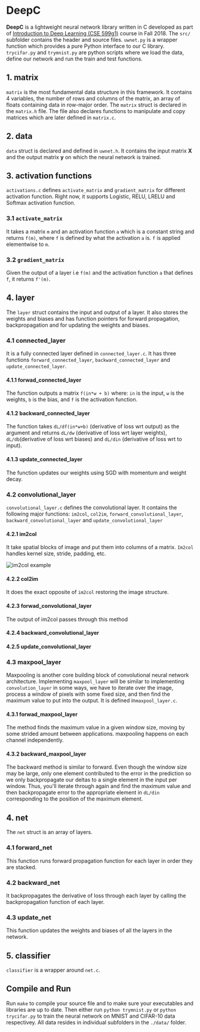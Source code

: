 # DeepC

**DeepC** is a lightweight neural network library written in C developed as part of [Introduction to Deep Learning (CSE 599g1)](https://courses.cs.washington.edu/courses/cse599g1/18au/) course in Fall 2018. The ```src/``` subfolder contains the header and source files. ```uwnet.py``` is a wrapper function which provides a pure Python interface to our C library. ```trycifar.py``` and ```trymnist.py``` are python scripts where we load the data, define our network and run the train and test functions.

## 1. matrix

```matrix``` is the most fundamental data structure in this framework. It contains 4 variables, the number of rows and columns of the matrix, an array of floats containing data in row-major order. The ```matrix``` struct is declared in the ```matrix.h``` file. The file also declares functions to manipulate and copy matrices which are later defined in ```matrix.c```. 

## 2. data

```data``` struct is declared and defined in ```uwnet.h```. It contains the input matrix **X** and the output matrix **y** on which the neural network is trained.

## 3. activation functions

```activations.c``` defines ```activate_matrix``` and ```gradient_matrix``` for different activation function. Right now, it supports Logistic, RELU, LRELU and Softmax activation function.

### 3.1 ```activate_matrix```

It takes a matrix ```m``` and an activation function ```a```  which is a constant string and returns ```f(m)```, where ```f``` is defined by what the activation ```a``` is. ```f``` is applied elementwise to ```m```.

### 3.2 ```gradient_matrix```

Given the output of a layer i.e ```f(m)``` and the activation function ```a``` that defines ```f```, it returns ```f'(m)```.

## 4. layer

The ```layer``` struct contains the input and output of a layer. It also stores the weights and biases and has function pointers for forward propagation, backpropagation and for updating the weights and biases.

### 4.1 connected_layer 

It is a fully connected layer defined in ```connected_layer.c```. It has three functions ```forward_connected_layer```, ```backward_connected_layer``` and ```update_connected_layer```.

#### 4.1.1 forwad_connected_layer

The function outputs a matrix ```f(in*w + b)``` where: ```in``` is the input, ```w``` is the weights, ```b``` is the bias, and ```f``` is the activation function.

#### 4.1.2 backward_connected_layer

The function takes ```dL/df(in*w+b)``` (derivative of loss wrt output) as the argument and returns ```dL/dw``` (derivative of 
loss wrt layer weights), ```dL/db```(derivative of loss wrt biases) and ```dL/din``` (derivative of loss wrt to input).

#### 4.1.3 update_connected_layer

The function updates our weights using SGD with momentum and weight decay.

### 4.2 convolutional_layer

```convolutional_layer.c``` defines the convolutional layer. It contains the following major functions: ```im2col```, ```col2im```, ```forward_convolutional_layer```, ```backward_convolutional_layer``` and ```update_convolutional_layer```

#### 4.2.1 im2col

It take spatial blocks of image and put them into columns of a matrix. ```Im2col``` handles kernel size, stride, padding, etc.

![im2col example](images/im2col.gif)

#### 4.2.2 col2im

It does the exact opposite of ```im2col``` restoring the image structure.

#### 4.2.3 forwad_convolutional_layer

The output of im2col passes through this method 

#### 4.2.4 backward_convolutional_layer

#### 4.2.5 update_convolutional_layer

### 4.3 maxpool_layer

Maxpooling is another core building block of convolutional neural network architecture. Implementing ```maxpool_layer``` will be similar to implementing ```convolution_layer``` in some ways, we have to iterate over the image, process a window of pixels with some fixed size, and then find the maximum value to put into the output. It is defined in```maxpool_layer.c```.

#### 4.3.1 forwad_maxpool_layer

The method finds the maximum value in a given window size, moving by some strided amount between applications. maxpooling happens on each channel independently.

#### 4.3.2 backward_maxpool_layer

The backward method is similar to forward. Even though the window size may be large, only one element contributed to the error in the prediction so we only backpropagate our deltas to a single element in the input per window. Thus, you'll iterate through again and find the maximum value and then backpropagate error to the appropriate element in ```dL/din``` corresponding to the position of the maximum element.

## 4. net

The ```net``` struct is an array of layers.

### 4.1 forward_net

This function runs forward propagation function for each layer in order they are stacked.

### 4.2 backward_net

It backpropagates the derivative of loss through each layer by calling the backpropagation function of each layer.

### 4.3 update_net

This function updates the weights and biases of all the layers in the network.

## 5. classifier

```classifier``` is a wrapper around ```net.c```.


## Compile and Run

Run ```make``` to compile your source file and to make sure your executables and libraries are up to date. Then either run ```python trymnist.py``` or  ```python trycifar.py``` to train the  neural network on MNIST and CIFAR-10 data respectivey. All data resides in individual subfolders in the ```./data/``` folder.
